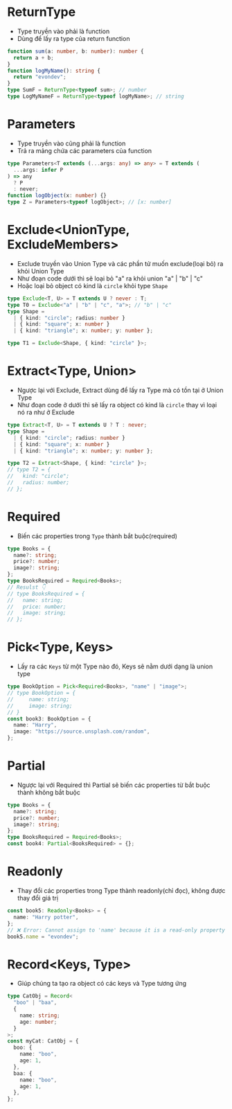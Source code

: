 # ReturnType<Type>

- Type truyền vào phải là function
- Dùng để lấy ra type của return function

```ts
function sum(a: number, b: number): number {
  return a + b;
}
function logMyName(): string {
  return "evondev";
}
type SumF = ReturnType<typeof sum>; // number
type LogMyNameF = ReturnType<typeof logMyName>; // string
```

# Parameters<Type>

- Type truyền vào cũng phải là function
- Trả ra mảng chứa các parameters của function

```ts
type Parameters<T extends (...args: any) => any> = T extends (
  ...args: infer P
) => any
  ? P
  : never;
function logObject(x: number) {}
type Z = Parameters<typeof logObject>; // [x: number]
```

# Exclude<UnionType, ExcludeMembers>

- Exclude truyền vào Union Type và các phần tử muốn exclude(loại bỏ) ra khỏi Union Type
- Như đoạn code dưới thì sẽ loại bỏ "a" ra khỏi union "a" | "b" | "c"
- Hoặc loại bỏ object có kind là `circle` khỏi type `Shape`

```ts
type Exclude<T, U> = T extends U ? never : T;
type T0 = Exclude<"a" | "b" | "c", "a">; // "b" | "c"
type Shape =
  | { kind: "circle"; radius: number }
  | { kind: "square"; x: number }
  | { kind: "triangle"; x: number; y: number };

type T1 = Exclude<Shape, { kind: "circle" }>;
```

# Extract<Type, Union>

- Ngược lại với Exclude, Extract dùng để lấy ra Type mà có tồn tại ở Union Type
- Như đoạn code ở dưới thì sẽ lấy ra object có kind là `circle` thay vì loại nó ra như ở Exclude

```ts
type Extract<T, U> = T extends U ? T : never;
type Shape =
  | { kind: "circle"; radius: number }
  | { kind: "square"; x: number }
  | { kind: "triangle"; x: number; y: number };

type T2 = Extract<Shape, { kind: "circle" }>;
// type T2 = {
//   kind: "circle";
//   radius: number;
// };
```

# Required<Type>

- Biến các properties trong `Type` thành bắt buộc(required)

```ts
type Books = {
  name?: string;
  price?: number;
  image?: string;
};
type BooksRequired = Required<Books>;
// Resulst 👇
// type BooksRequired = {
//   name: string;
//   price: number;
//   image: string;
// };
```

# Pick<Type, Keys>

- Lấy ra các `Keys` từ một Type nào đó, Keys sẽ nằm dưới dạng là union type

```ts
type BookOption = Pick<Required<Books>, "name" | "image">;
// type BookOption = {
//     name: string;
//     image: string;
// }
const book3: BookOption = {
  name: "Harry",
  image: "https://source.unsplash.com/random",
};
```

# Partial<Type>

- Ngược lại với Required thì Partial sẽ biến các properties từ bắt buộc thành không bắt buộc

```ts
type Books = {
  name?: string;
  price?: number;
  image?: string;
};
type BooksRequired = Required<Books>;
const book4: Partial<BooksRequired> = {};
```

# Readonly<Type>

- Thay đổi các properties trong Type thành readonly(chỉ đọc), không được thay đổi giá trị

```ts
const book5: Readonly<Books> = {
  name: "Harry potter",
};
// ❌ Error: Cannot assign to 'name' because it is a read-only property.ts(2540)
book5.name = "evondev";
```

# Record<Keys, Type>

- Giúp chúng ta tạo ra object có các keys và Type tương ứng

```ts
type CatObj = Record<
  "boo" | "baa",
  {
    name: string;
    age: number;
  }
>;
const myCat: CatObj = {
  boo: {
    name: "boo",
    age: 1,
  },
  baa: {
    name: "boo",
    age: 1,
  },
};
```
